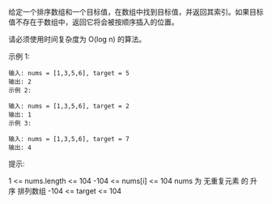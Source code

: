 给定一个排序数组和一个目标值，在数组中找到目标值，并返回其索引。如果目标值不存在于数组中，返回它将会被按顺序插入的位置。

请必须使用时间复杂度为 O(log n) 的算法。



示例 1:
```
输入: nums = [1,3,5,6], target = 5
输出: 2
示例 2:
```

```
输入: nums = [1,3,5,6], target = 2
输出: 1
示例 3:
```

```
输入: nums = [1,3,5,6], target = 7
输出: 4
```

提示:

1 <= nums.length <= 104
-104 <= nums[i] <= 104
nums 为 无重复元素 的 升序 排列数组
-104 <= target <= 104
